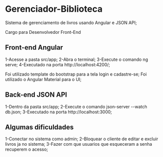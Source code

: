 # Gerenciador-Biblioteca
Sistema de gerenciamento de livros usando Angular e JSON API;

Cargo para Desenvolvedor Front-End

## Front-end Angular
1-Acesse a pasta src/app;
2-Abra o terminal;
3-Execute o comando ng serve;
4-Executado na porta http://localhost:4200/;

Foi utilizado template do bootstrap para a tela login e cadastre-se;
Foi utilizado o Angular Material para o UI;


## Back-end JSON API
1-Dentro da pasta src/app;
2-Execute o comando json-server --watch db.json;
3-Executado na porta http://localhost:3000;


## Algumas dificuldades
1-Conectar no sistema como admin;
2-Bloquear o cliente de editar e excluir livros ja no sistema;
3-Fazer com que usuarios que esqueceram a senha recuperem o acesso;
